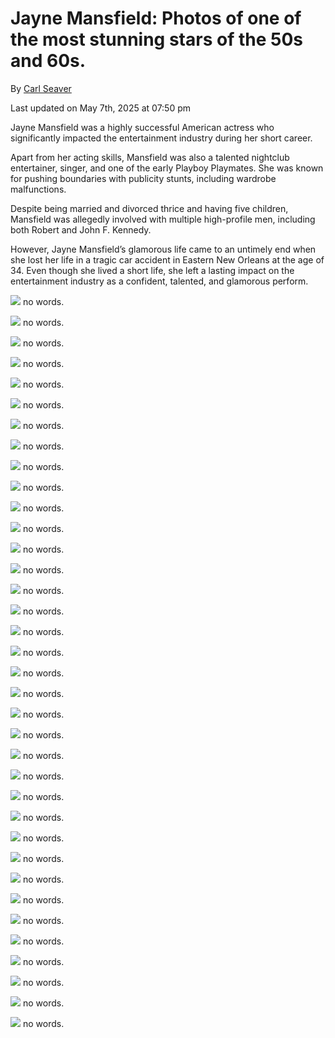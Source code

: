 # Jayne Mansfield: Photos of one of the most stunning stars of the 50s and 60s.

By [Carl Seaver](https://www.historydefined.net/author/historydefined_y7dh75/ "View all posts by Carl Seaver")

Last updated on May 7th, 2025 at 07:50 pm

Jayne Mansfield was a highly successful American actress who significantly impacted the entertainment industry during her short career.

Apart from her acting skills, Mansfield was also a talented nightclub entertainer, singer, and one of the early Playboy Playmates. She was known for pushing boundaries with publicity stunts, including wardrobe malfunctions.

Despite being married and divorced thrice and having five children, Mansfield was allegedly involved with multiple high-profile men, including both Robert and John F. Kennedy.

However, Jayne Mansfield’s glamorous life came to an untimely end when she lost her life in a tragic car accident in Eastern New Orleans at the age of 34. Even though she lived a short life, she left a lasting impact on the entertainment industry as a confident, talented, and glamorous perform.

![](https://www.historydefined.net/wp-content/uploads/2024/04/9uyexksrw6u81-838x1024.webp)
no words.

![](https://www.historydefined.net/wp-content/uploads/2024/04/actress-jayne-mansfield-poses-during-a-photo-shoot-by-a-v0-uf80zyxuywtc1.webp)
no words.

![](https://www.historydefined.net/wp-content/uploads/2024/04/actress-jayne-mansfield-with-her-husband-mickey-hargitay-v0-6hdo2eloy43c1.webp)
no words.

![](https://www.historydefined.net/wp-content/uploads/2024/04/clint-eastwood-and-jayne-mansfield-1962-v0-ddylqlielvec1.webp)
no words.

![](https://www.historydefined.net/wp-content/uploads/2024/04/fka3xzrws5t61-724x1024.webp)
no words.

![](https://www.historydefined.net/wp-content/uploads/2024/04/gosg0vgx2u071.webp)
no words.

![](https://www.historydefined.net/wp-content/uploads/2024/04/jayne-mansfield-1950s-holiday-cheer-v0-84a5ow14806c1-825x1024.webp)
no words.

![](https://www.historydefined.net/wp-content/uploads/2024/04/jayne-mansfield-1950s-v0-rctbi98an9lc1-893x1024.webp)
no words.

![](https://www.historydefined.net/wp-content/uploads/2024/04/jayne-mansfield-1957-v0-iz9r0nax9tvb1.webp)
no words.

![](https://www.historydefined.net/wp-content/uploads/2024/04/jayne-mansfield-1958-v0-53yyauqh4o4c1-765x1024.webp)
no words.

![](https://www.historydefined.net/wp-content/uploads/2024/04/jayne-mansfield-1960-v0-1b227oa812ac1-1017x1024.webp)
no words.

![](https://www.historydefined.net/wp-content/uploads/2024/04/jayne-mansfield-1960s-v0-a1it8tv9xvk81-890x1024.webp)
no words.

![](https://www.historydefined.net/wp-content/uploads/2024/04/jayne-mansfield-1962-v0-4vnl3oh20wfc1.webp)
no words.

![](https://www.historydefined.net/wp-content/uploads/2024/04/jayne-mansfield-grocery-shopping-in-las-vegas-with-her-dogs-v0-dbcfhgfc3y3c1.webp)
no words.

![](https://www.historydefined.net/wp-content/uploads/2024/04/jayne-mansfield-in-1957-mother-of-mariska-hargitay-v0-4p9ijb92unlc1-1024x804.webp)
no words.

![](https://www.historydefined.net/wp-content/uploads/2024/04/jayne-mansfield-mariska-hargitay-1960s-v0-7jk1hl5k59hc1-844x1024.webp)
no words.

![](https://www.historydefined.net/wp-content/uploads/2024/04/jayne-mansfield-photographed-strolling-in-new-york-city-v0-pzfdlkgskusc1-1024x1010.webp)
no words.

![](https://www.historydefined.net/wp-content/uploads/2024/04/jayne-mansfield-pictured-in-a-film-still-for-will-success-v0-kahjy99qnisc1-737x1024.webp)
no words.

![](https://www.historydefined.net/wp-content/uploads/2024/04/ka9sshhk3or91-585x1024.webp)
no words.

![](https://www.historydefined.net/wp-content/uploads/2024/04/my-grandpa-snagged-some-great-pics-of-jayne-mansfield-v0-ey02finhvrhc1-1024x710.webp)
no words.

![](https://www.historydefined.net/wp-content/uploads/2024/04/my-grandpa-trying-to-steal-a-kiss-from-jayne-mansfield-on-v0-hiZrSqfTtPtJh2f0sDMU-LwluVAwSLPtgfzNM_T_uvs-788x1024.webp)
no words.

![](https://www.historydefined.net/wp-content/uploads/2024/04/sophia-loren-and-jayne-mansfield-1957-v0-088fdsdz39lc1-933x1024.webp)
no words.

![](https://www.historydefined.net/wp-content/uploads/2024/04/ucbc18z80i631-768x1024.webp)
no words.

![](https://www.historydefined.net/wp-content/uploads/2024/04/young-jayne-mansfield-1.jpg)
no words.

![](https://www.historydefined.net/wp-content/uploads/2024/04/young-jayne-mansfield-2.jpg)
no words.

![](https://www.historydefined.net/wp-content/uploads/2024/04/young-jayne-mansfield-3.jpg)
no words.

![](https://www.historydefined.net/wp-content/uploads/2024/04/young-jayne-mansfield-4.jpg)
no words.

![](https://www.historydefined.net/wp-content/uploads/2024/04/young-jayne-mansfield-5.jpg)
no words.

![](https://www.historydefined.net/wp-content/uploads/2024/04/young-jayne-mansfield-6.jpg)
no words.

![](https://www.historydefined.net/wp-content/uploads/2024/04/young-jayne-mansfield-7.jpg)
no words.

![](https://www.historydefined.net/wp-content/uploads/2024/04/young-jayne-mansfield-8.jpg)
no words.

![](https://www.historydefined.net/wp-content/uploads/2024/04/young-jayne-mansfield-9.jpg)
no words.

![](https://www.historydefined.net/wp-content/uploads/2024/04/young-jayne-mansfield-10.jpg)
no words.

![](https://www.historydefined.net/wp-content/uploads/2024/04/young-jayne-mansfield-11.jpg)
no words.

![](https://www.historydefined.net/wp-content/uploads/2024/04/young-jayne-mansfield-13.jpg)
no words.

![](https://www.historydefined.net/wp-content/uploads/2024/04/young-jayne-mansfield-14-1.jpg)
no words.